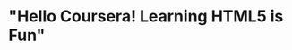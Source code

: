 
<html>
<head>
<title>"Hello"</title>
</head>
<body>
<h1>"Hello Coursera! Learning HTML5 is Fun"</h1>
</body>
</html>
